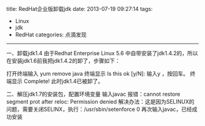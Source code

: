 title: RedHat企业版卸载jdk
date: 2013-07-19 09:27:14
tags: 
- Linux
- jdk
- RedHat
categories: 点滴发现
---
一、卸载jdk1.4
由于Redhat Enterprise Linux 5.6 中自带安装了jdk1.4.2的，所以在安装jdk1.6前我把jdk1.4.2的卸了，步骤如下：

打开终端输入 yum remove java
终端显示 Is this ok [y/N]:
输入y ，按回车。
终端显示 Complete! 此时jdk1.4已被卸了。

二、解压jdk1.7的安装包，配置环境变量
输入javac
报错：cannot restore segment prot after reloc: Permission denied
解决办法：这是因为SELINUX的问题，需要关闭SELINX，执行：/usr/sbin/setenforce 0 
再次输入javac，已经成功安装

